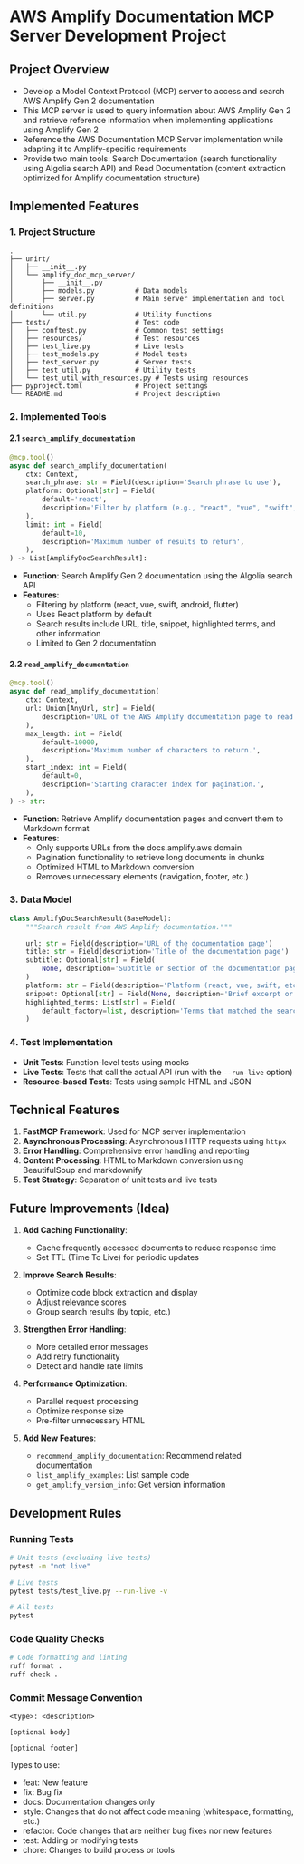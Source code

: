 # AWS Amplify Documentation MCP Server Development Project

## Project Overview
- Develop a Model Context Protocol (MCP) server to access and search AWS Amplify Gen 2 documentation
- This MCP server is used to query information about AWS Amplify Gen 2 and retrieve reference information when implementing applications using Amplify Gen 2
- Reference the AWS Documentation MCP Server implementation while adapting it to Amplify-specific requirements
- Provide two main tools: Search Documentation (search functionality using Algolia search API) and Read Documentation (content extraction optimized for Amplify documentation structure)

## Implemented Features

### 1. Project Structure

```
.
├── unirt/
│   ├── __init__.py
│   └── amplify_doc_mcp_server/
│       ├── __init__.py
│       ├── models.py          # Data models
│       ├── server.py          # Main server implementation and tool definitions
│       └── util.py            # Utility functions
├── tests/                     # Test code
│   ├── conftest.py            # Common test settings
│   ├── resources/             # Test resources
│   ├── test_live.py           # Live tests
│   ├── test_models.py         # Model tests
│   ├── test_server.py         # Server tests
│   ├── test_util.py           # Utility tests
│   └── test_util_with_resources.py # Tests using resources
├── pyproject.toml             # Project settings
└── README.md                  # Project description
```

### 2. Implemented Tools

#### 2.1 `search_amplify_documentation`

```python
@mcp.tool()
async def search_amplify_documentation(
    ctx: Context,
    search_phrase: str = Field(description='Search phrase to use'),
    platform: Optional[str] = Field(
        default='react',
        description='Filter by platform (e.g., "react", "vue", "swift", "android", "flutter"). Defaults to "react".',
    ),
    limit: int = Field(
        default=10,
        description='Maximum number of results to return',
    ),
) -> List[AmplifyDocSearchResult]:
```

- **Function**: Search Amplify Gen 2 documentation using the Algolia search API
- **Features**:
  - Filtering by platform (react, vue, swift, android, flutter)
  - Uses React platform by default
  - Search results include URL, title, snippet, highlighted terms, and other information
  - Limited to Gen 2 documentation

#### 2.2 `read_amplify_documentation`

```python
@mcp.tool()
async def read_amplify_documentation(
    ctx: Context,
    url: Union[AnyUrl, str] = Field(
        description='URL of the AWS Amplify documentation page to read'
    ),
    max_length: int = Field(
        default=10000,
        description='Maximum number of characters to return.',
    ),
    start_index: int = Field(
        default=0,
        description='Starting character index for pagination.',
    ),
) -> str:
```

- **Function**: Retrieve Amplify documentation pages and convert them to Markdown format
- **Features**:
  - Only supports URLs from the docs.amplify.aws domain
  - Pagination functionality to retrieve long documents in chunks
  - Optimized HTML to Markdown conversion
  - Removes unnecessary elements (navigation, footer, etc.)

### 3. Data Model

```python
class AmplifyDocSearchResult(BaseModel):
    """Search result from AWS Amplify documentation."""

    url: str = Field(description='URL of the documentation page')
    title: str = Field(description='Title of the documentation page')
    subtitle: Optional[str] = Field(
        None, description='Subtitle or section of the documentation page'
    )
    platform: str = Field(description='Platform (react, vue, swift, etc.)')
    snippet: Optional[str] = Field(None, description='Brief excerpt or summary of the content')
    highlighted_terms: List[str] = Field(
        default_factory=list, description='Terms that matched the search query'
    )
```

### 4. Test Implementation

- **Unit Tests**: Function-level tests using mocks
- **Live Tests**: Tests that call the actual API (run with the `--run-live` option)
- **Resource-based Tests**: Tests using sample HTML and JSON

## Technical Features

1. **FastMCP Framework**: Used for MCP server implementation
2. **Asynchronous Processing**: Asynchronous HTTP requests using `httpx`
3. **Error Handling**: Comprehensive error handling and reporting
4. **Content Processing**: HTML to Markdown conversion using BeautifulSoup and markdownify
5. **Test Strategy**: Separation of unit tests and live tests

## Future Improvements (Idea)

1. **Add Caching Functionality**:
   - Cache frequently accessed documents to reduce response time
   - Set TTL (Time To Live) for periodic updates

2. **Improve Search Results**:
   - Optimize code block extraction and display
   - Adjust relevance scores
   - Group search results (by topic, etc.)

3. **Strengthen Error Handling**:
   - More detailed error messages
   - Add retry functionality
   - Detect and handle rate limits

4. **Performance Optimization**:
   - Parallel request processing
   - Optimize response size
   - Pre-filter unnecessary HTML

5. **Add New Features**:
   - `recommend_amplify_documentation`: Recommend related documentation
   - `list_amplify_examples`: List sample code
   - `get_amplify_version_info`: Get version information

## Development Rules

### Running Tests

```bash
# Unit tests (excluding live tests)
pytest -m "not live"

# Live tests
pytest tests/test_live.py --run-live -v

# All tests
pytest
```

### Code Quality Checks

```bash
# Code formatting and linting
ruff format .
ruff check .
```

### Commit Message Convention

```
<type>: <description>

[optional body]

[optional footer]
```

Types to use:

- feat: New feature
- fix: Bug fix
- docs: Documentation changes only
- style: Changes that do not affect code meaning (whitespace, formatting, etc.)
- refactor: Code changes that are neither bug fixes nor new features
- test: Adding or modifying tests
- chore: Changes to build process or tools
